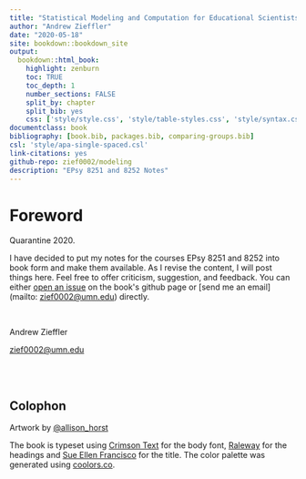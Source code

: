 ```yaml
--- 
title: "Statistical Modeling and Computation for Educational Scientists"
author: "Andrew Zieffler"
date: "2020-05-18"
site: bookdown::bookdown_site
output: 
  bookdown::html_book:
    highlight: zenburn
    toc: TRUE
    toc_depth: 1
    number_sections: FALSE
    split_by: chapter
    split_bib: yes
    css: ['style/style.css', 'style/table-styles.css', 'style/syntax.css', 'style/navbar.css']
documentclass: book
bibliography: [book.bib, packages.bib, comparing-groups.bib]
csl: 'style/apa-single-spaced.csl'
link-citations: yes
github-repo: zief0002/modeling
description: "EPsy 8251 and 8252 Notes"
---
```




              
              



# Foreword

Quarantine 2020. 

I have decided to put my notes for the courses EPsy 8251 and 8252 into book form and make them available. As I revise the content, I will post things here. Feel free to offer criticism, suggestion, and feedback. You can either [open an issue](https://github.com/zief0002/modeling/issues) on the book's github page or [send me an email](mailto: zief0002@umn.edu) directly.

<br />

Andrew Zieffler

zief0002@umn.edu


<br /> <br />


## Colophon

Artwork by [&commat;allison_horst](https://twitter.com/allison_horst)

The book is typeset using [Crimson Text](https://fonts.google.com/specimen/Crimson+Text) for the body font, [Raleway](https://fonts.google.com/specimen/Raleway) for the headings and [Sue Ellen Francisco](https://fonts.google.com/specimen/Sue+Ellen+Francisco) for the title. The color palette was generated using [coolors.co](https://coolors.co/).

<br /><br />




